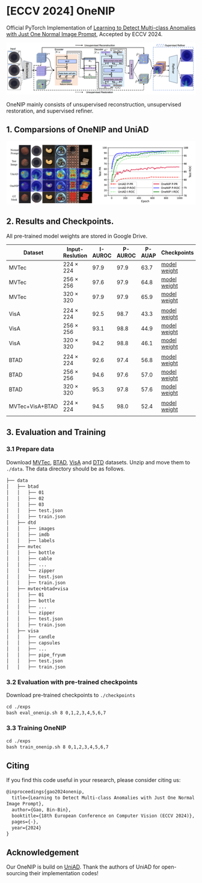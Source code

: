 # [ECCV 2024] OneNIP
Official PyTorch Implementation of [Learning to Detect Multi-class Anomalies with Just One Normal Image Prompt](https://csgaobb.github.io/Pub_files/ECCV2024_OneNIP_CR_Full_0725_Mobile.pdf), Accepted by ECCV 2024.

![Image text](docs/OneNIP-Framework.png)

OneNIP mainly consists of unsupervised reconstruction, unsupervised restoration, and supervised refiner.

## 1. Comparsions of OneNIP and UniAD

![Alt text](docs/OneNIPvsUniAD.png)

## 2. Results and Checkpoints. 
All pre-trained model weights are stored in Google Drive.

| Dataset |  Input-Reslution | I-AUROC | P-AUROC | P-AUAP | Checkpoints | Test-Log|
| ------ | ------ | ------ | ------ | ------ | ------ | ------ | 
| MVTec |  224 $\times$ 224  |  97.9  |  97.9  |  63.7  |  [model weight](https://drive.google.com/file/d/1q6gMbBKrF-sM1822KlFhmj-jCbMEdBMa/view?usp=sharing) | [testlog](./checkpoints/onenip-mvtec-4-4-224/log/dec_20240921_215951.log)  | 
| MVTec |  256 $\times$ 256  |  97.6  |  97.9  |  64.8  |  [model weight](https://drive.google.com/file/d/1eVXrncc7iRtaNQpyHk3cQ1QQlPBhXpuF/view?usp=sharing) | [testlog](./checkpoints/onenip-mvtec-4-4-256/log/dec_20240921_220207.log)  | 
| MVTec |  320 $\times$ 320  |  97.9  |  97.9  |  65.9  |  [model weight](https://drive.google.com/file/d/19xK8nksu1uBG-Affbcu6cZmaj10cMeSL/view?usp=sharing) | [testlog](./checkpoints/onenip-mvtec-4-4-320/log/dec_20240921_220430.log)  | 
||
| VisA  |  224 $\times$ 224  |  92.5  |  98.7  |  43.3  |  [model weight](https://drive.google.com/file/d/16r5pq5CBVPgu2jMizVJW83K0oB_xdmFl/view?usp=sharing) | [testlog](./checkpoints/onenip-visa-4-4-224/log/dec_20240921_221901.log)  | 
| VisA  |  256 $\times$ 256  |  93.1  |  98.8  |  44.9  |  [model weight](https://drive.google.com/file/d/1ZV2Hh5oniMW1cePsRQ_RPgkCBIOQHoIi/view?usp=sharing) | [testlog](./checkpoints/onenip-visa-4-4-256/log/dec_20240921_225047.log)  |
| VisA  |  320 $\times$ 320  |  94.2  |  98.8  |  46.1  |  [model weight](https://drive.google.com/file/d/17DX4ukJIzMAKYfLPMu1yp3VbvFfXNCvo/view?usp=sharing) | [testlog](./checkpoints/onenip-btad-4-4-320/log/dec_20240921_235736.log)  | 
||
| BTAD  |  224 $\times$ 224  |  92.6  |  97.4  |  56.8  |  [model weight](https://drive.google.com/file/d/1drMQZubI3dFz0yNXJuyTOU4DmmFkGNEc/view?usp=sharing) | [testlog](./checkpoints/onenip-btad-4-4-224/log/dec_20240921_221227.log)  | 
| BTAD  |  256 $\times$ 256  |  94.6  |  97.6  |  57.0  |  [model weight](https://drive.google.com/file/d/1avzuJQLd2Xd_7hUEG25s1ev7cMqNUNJz/view?usp=sharing) | [testlog](./checkpoints/onenip-btad-4-4-256/log/dec_20240921_221334.log)  | 
| BTAD  |  320 $\times$ 320  |  95.3  |  97.8  |  57.6  |  [model weight](https://drive.google.com/file/d/1jRyIrwR96tAgjvdvLJ8346Hylugr0rmu/view?usp=sharing) | [testlog](./checkpoints/onenip-btad-4-4-320/log/dec_20240921_235736.log)  |
|| 
|MVTec+VisA+BTAD| 224 $\times$ 224 |  94.5  |  98.0  |  52.4  |   [model weight](https://drive.google.com/file/d/17sccEGFcFYFOwDp6e3Mh0a5QK8iOUeFT/view?usp=sharing) | [testlog](./checkpoints/onenip-mvtec+btad+visa-4-4-224/log/dec_20240921_230615.log)  | 
||

## 3. Evaluation and Training

### 3.1 Prepare data
Download [MVTec](https://www.mvtec.com/company/research/datasets/mvtec-ad), [BTAD](https://avires.dimi.uniud.it/papers/btad/btad.zip), [VisA](https://amazon-visual-anomaly.s3.us-west-2.amazonaws.com/VisA_20220922.tar) and [DTD](https://www.robots.ox.ac.uk/~vgg/data/dtd/download/dtd-r1.0.1.tar.gz) datasets. Unzip and move them to `./data`. The data directory should be as follows.
```
├── data
│   ├── btad
│   │   ├── 01
│   │   ├── 02
│   │   ├── 03
│   │   ├── test.json
│   │   ├── train.json
│   ├── dtd
│   │   ├── images
│   │   ├── imdb
│   │   ├── labels
│   ├── mvtec
│   │   ├── bottle
│   │   ├── cable
│   │   ├── ...
│   │   └── zipper
│   │   ├── test.json
│   │   ├── train.json
│   ├── mvtec+btad+visa
│   │   ├── 01
│   │   ├── bottle
│   │   ├── ...
│   │   └── zipper
│   │   ├── test.json
│   │   ├── train.json
│   ├── visa
│   │   ├── candle
│   │   ├── capsules
│   │   ├── ...
│   │   ├── pipe_fryum
│   │   ├── test.json
│   │   ├── train.json
```


### 3.2 Evaluation with pre-trained checkpoints
Download pre-trained checkpoints to `./checkpoints`
```
cd ./exps
bash eval_onenip.sh 8 0,1,2,3,4,5,6,7
```


### 3.3 Training OneNIP

```
cd ./exps
bash train_onenip.sh 8 0,1,2,3,4,5,6,7
```

## Citing

If you find this code useful in your research, please consider citing us:
```
@inproceedings{gao2024onenip,
  title={Learning to Detect Multi-class Anomalies with Just One Normal Image Prompt},
  author={Gao, Bin-Bin},
  booktitle={18th European Conference on Computer Vision (ECCV 2024)},
  pages={-},
  year={2024}
}
```



## Acknowledgement

Our OneNIP is build on [UniAD](https://github.com/zhiyuanyou/UniAD). Thank the authors of UniAD for open-sourcing their implementation codes!
